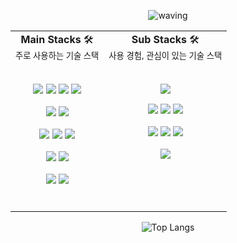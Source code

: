 <div align="center">

![waving](https://capsule-render.vercel.app/api?type=Waving&height=210&width=300&text=Hyeondong's%20GitHub%20&fontSize=50&fontAlign=50&fontAlignY=40&fontColor=ffffff&desc=Welcome!&descAlignY=20&descAlign=27&color=0fbfffff)

<table>
  <tr align="center" valign="top">
    <td>
      <strong>Main Stacks</strong> 🛠️
      <br>
      <sub>주로 사용하는 기술 스택</sub>
      <br>
      <br>
      <p>
        <img src="https://img.shields.io/badge/HTML5-E34F26?style=for-the-badge&logo=HTML5&logoColor=white">
        <img src="https://img.shields.io/badge/CSS3-1572B6?style=for-the-badge&logo=CSS3&logoColor=white">
        <img src="https://img.shields.io/badge/JavaScript-F7DF1E?style=for-the-badge&logo=JavaScript&logoColor=white">
        <img src="https://img.shields.io/badge/Typescript-3178C6?style=for-the-badge&logo=Typescript&logoColor=white">
      </p>
      <p>
        <img src="https://img.shields.io/badge/React.js-61DAFB?style=for-the-badge&logo=React&logoColor=white">
        <img src="https://img.shields.io/badge/React Native.js-61DAFB?style=for-the-badge&logo=React&logoColor=white">
      </p>
      <p>
        <img src="https://img.shields.io/badge/styledcomponents-DB7093?style=for-the-badge&logo=Styledcomponents&logoColor=white">
        <img src="https://img.shields.io/badge/tailwind css-06B6D4?style=for-the-badge&logo=tailwindcss&logoColor=white">
        <img src="https://img.shields.io/badge/Mui-007FFF?style=for-the-badge&logo=Mui&logoColor=white">
      </p>
      <p>
        <img src="https://img.shields.io/badge/Jotai-000000?style=for-the-badge&logo=jotai&logoColor=white">
        <img src="https://img.shields.io/badge/Zustand-000000?style=for-the-badge&logo=zustand&logoColor=white">
      </p>
      <p>  
        <img src="https://img.shields.io/badge/github-181717?style=for-the-badge&logo=github&logoColor=white">
        <img src="https://img.shields.io/badge/Git-F05032?style=for-the-badge&logo=Git&logoColor=white">
      </p>
      <br>
    </td>
    <td>
      <strong>Sub Stacks</strong> 🛠️
      <br>
      <sub>사용 경험, 관심이 있는 기술 스택</sub>
      <br>
      <br>
      <p>
        <img src="https://img.shields.io/badge/C sharp-512BD4?style=for-the-badge&logo=csharp&logoColor=white">
      </p>
      <p>
        <img src="https://img.shields.io/badge/Next.js-000000?style=for-the-badge&logo=Next.js&logoColor=white">
        <img src="https://img.shields.io/badge/Nestjs-E0234E?style=for-the-badge&logo=Nestjs&logoColor=white">
        <img src="https://img.shields.io/badge/Unity-000000?style=for-the-badge&logo=Unity&logoColor=white">
      </p>
      <p>
        <img src="https://img.shields.io/badge/Jest-C21325?style=for-the-badge&logo=Jest&logoColor=white">
        <img src="https://img.shields.io/badge/Cypress-69D3A7?style=for-the-badge&logo=Cypress&logoColor=white">
        <img src="https://img.shields.io/badge/Storybook-FF4785?style=for-the-badge&logo=Storybook&logoColor=white">
      </p>
      <p>
        <img src="https://img.shields.io/badge/Redux-764ABC?style=for-the-badge&logo=Redux&logoColor=white">
      </p>
    </td>
  </tr>
</table>

![Top Langs](https://github-readme-stats.vercel.app/api/top-langs/?username=hdlee0619&layout=compact&hide=html,css&langs_count=6&card_width=448)

</div>
